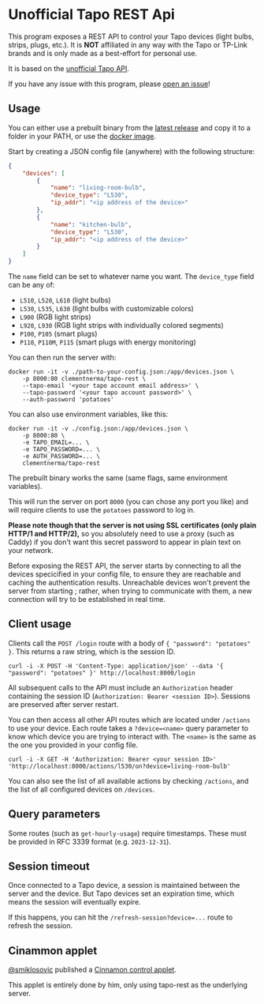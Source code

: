 # Unofficial Tapo REST Api

This program exposes a REST API to control your Tapo devices (light bulbs, strips, plugs, etc.). It is **NOT** affiliated in any way with the Tapo or TP-Link brands and is only made as a best-effort for personal use.

It is based on the [unofficial Tapo API](https://crates.io/crates/tapo).

If you have any issue with this program, please [open an issue](https://github.com/ClementNerma/tapo-rest/issues/new)!

## Usage

You can either use a prebuilt binary from the [latest release](https://github.com/ClementNerma/tapo-rest/releases/latest) and copy it to a folder in your PATH, or use the [docker image](https://hub.docker.com/r/clementnerma/tapo-rest).

Start by creating a JSON config file (anywhere) with the following structure:

```json
{
    "devices": [
        {
            "name": "living-room-bulb",
            "device_type": "L530",
            "ip_addr": "<ip address of the device>"
        },
        {
            "name": "kitchen-bulb",
            "device_type": "L530",
            "ip_addr": "<ip address of the device>"
        }
    ]
}
```

The `name` field can be set to whatever name you want.
The `device_type` field can be any of:

* `L510`, `L520`, `L610` (light bulbs)
* `L530`, `L535`, `L630` (light bulbs with customizable colors)
* `L900` (RGB light strips)
* `L920`, `L930` (RGB light strips with individually colored segments)
* `P100`, `P105` (smart plugs)
* `P110`, `P110M`, `P115` (smart plugs with energy monitoring)

You can then run the server with:

```shell
docker run -it -v ./path-to-your-config.json:/app/devices.json \
    -p 8000:80 clementnerma/tapo-rest \
    --tapo-email '<your tapo account email address>' \
    --tapo-password '<your tapo account password>' \
    --auth-password 'potatoes'
```

You can also use environment variables, like this:

```shell
docker run -it -v ./config.json:/app/devices.json \
    -p 8000:80 \
    -e TAPO_EMAIL=... \
    -e TAPO_PASSWORD=... \
    -e AUTH_PASSWORD=... \
    clementnerma/tapo-rest
```

The prebuilt binary works the same (same flags, same environment variables).

This will run the server on port `8000` (you can chose any port you like) and will require clients to use the `potatoes` password to log in.

**Please note though that the server is not using SSL certificates (only plain HTTP/1 and HTTP/2),** so you absolutely need to use a proxy (such as Caddy) if you don't want this secret password to appear in plain text on your network.

Before exposing the REST API, the server starts by connecting to all the devices specicified in your config file, to ensure they are reachable and caching the authentication results. Unreachable devices won't prevent the server from starting ; rather, when trying to communicate with them, a new connection will try to be established in real time.

## Client usage

Clients call the `POST /login` route with a body of `{ "password": "potatoes" }`. This returns a raw string, which is the session ID.

```shell
curl -i -X POST -H 'Content-Type: application/json' --data '{ "password": "potatoes" }' http://localhost:8000/login
```

All subsequent calls to the API must include an `Authorization` header containing the session ID (`Authorization: Bearer <session ID>`). Sessions are preserved after server restart.

You can then access all other API routes which are located under `/actions` to use your device. Each route takes a `?device=<name>` query parameter to know which device you are trying to interact with. The `<name>` is the same as the one you provided in your config file.

```shell
curl -i -X GET -H 'Authorization: Bearer <your session ID>' 'http://localhost:8000/actions/l530/on?device=living-room-bulb'
```

You can also see the list of all available actions by checking `/actions`, and the list of all configured devices on `/devices`.

## Query parameters

Some routes (such as `get-hourly-usage`) require timestamps. These must be provided in RFC 3339 format (e.g. `2023-12-31`).

## Session timeout

Once connected to a Tapo device, a session is maintained between the server and the device. But Tapo devices set an expiration time, which means the session will eventually expire.

If this happens, you can hit the `/refresh-session?device=...` route to refresh the session.

## Cinammon applet

[@smiklosovic](https://github.com/smiklosovic) published a [Cinnamon control applet](https://cinnamon-spices.linuxmint.com/applets/view/398).

This applet is entirely done by him, only using tapo-rest as the underlying server.
